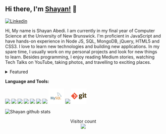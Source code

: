 ## Hi there, I'm [Shayan!](https://shayandev.co/) 👋

[![Linkedin](https://img.shields.io/badge/-LinkedIn-blue?style=flat&logo=Linkedin&logoColor=white)](https://www.linkedin.com/in/shayan-abedi1372/)
<br/>

Hi, My name is Shayan Abedi. I am currently in my final year of Computer Science at the University of New Brunswick. I'm proficient in JavaScript and have hands-on experience in Node JS, SQL, MongoDB, jQuery, HTML5 and CSS3. I love to learn new technologies and building new applications. In my spare time, I usually work on my personal projects and look for new things to learn. Besides programming, I enjoy reading Medium stories, watching Tech Talks on YouTube, taking photos, and travelling to exciting places.
<br/>

<details> <summary>Featured</summary>

<li>🔭 I’m currently working on problem solving skills.</li>
<li>🌱 I’m currently learning React.</li>
<li>📫 Contact me - <a href="mailto:abedi.shayan@unb.ca">abedi.shayan@unb.ca</a></li>

</details> 
  
**Language and Tools:** 

<code><img height="50" src="https://github.com/konpa/devicon/blob/master/icons/javascript/javascript-plain.svg"></code>
<code><img height="50" src="https://github.com/konpa/devicon/blob/master/icons/nodejs/nodejs-original.svg"></code>
<code><img height="50" src="https://github.com/konpa/devicon/blob/master/icons/python/python-original.svg"></code>
<code><img height="50" src="https://github.com/konpa/devicon/blob/master/icons/jquery/jquery-plain-wordmark.svg"></code>
<code><img height="50" src="https://github.com/konpa/devicon/blob/master/icons/html5/html5-original.svg"></code>
<code><img height="50" src="https://github.com/konpa/devicon/blob/master/icons/css3/css3-original.svg"></code>
<code><img height="50" src="https://github.com/konpa/devicon/blob/master/icons/react/react-original-wordmark.svg"></code>
<code><img height="50" src="https://raw.githubusercontent.com/github/explore/80688e429a7d4ef2fca1e82350fe8e3517d3494d/topics/mysql/mysql.png"></code>
<code><img height="50" src="https://github.com/konpa/devicon/blob/master/icons/mongodb/mongodb-original-wordmark.svg"></code>
<code><img height="50" src="https://raw.githubusercontent.com/github/explore/80688e429a7d4ef2fca1e82350fe8e3517d3494d/topics/git/git.png"></code>

![Shayan github stats](https://github-readme-stats.vercel.app/api?username=ShayanAbedi&show_icons=true&theme=tokyonight)

<p align="center"> 
  Visitor count<br>
  <img src="https://profile-counter.glitch.me/ShayanAbedi/count.svg" />
</p>
